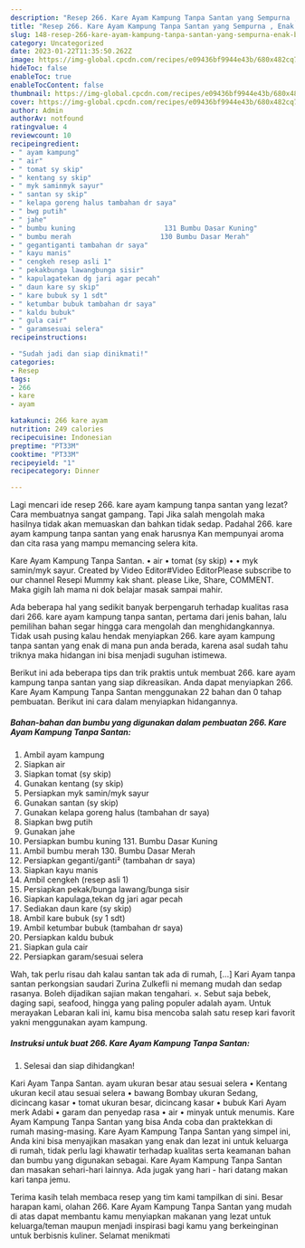 ```yaml
---
description: "Resep 266. Kare Ayam Kampung Tanpa Santan yang Sempurna , Enak Banget"
title: "Resep 266. Kare Ayam Kampung Tanpa Santan yang Sempurna , Enak Banget"
slug: 148-resep-266-kare-ayam-kampung-tanpa-santan-yang-sempurna-enak-banget
category: Uncategorized
date: 2023-01-22T11:35:50.262Z
image: https://img-global.cpcdn.com/recipes/e09436bf9944e43b/680x482cq70/266-kare-ayam-kampung-tanpa-santan-foto-resep-utama.jpg
hideToc: false
enableToc: true
enableTocContent: false
thumbnail: https://img-global.cpcdn.com/recipes/e09436bf9944e43b/680x482cq70/266-kare-ayam-kampung-tanpa-santan-foto-resep-utama.jpg
cover: https://img-global.cpcdn.com/recipes/e09436bf9944e43b/680x482cq70/266-kare-ayam-kampung-tanpa-santan-foto-resep-utama.jpg
author: Admin
authorAv: notfound
ratingvalue: 4
reviewcount: 10
recipeingredient:
- " ayam kampung"
- " air"
- " tomat sy skip"
- " kentang sy skip"
- " myk saminmyk sayur"
- " santan sy skip"
- " kelapa goreng halus tambahan dr saya"
- " bwg putih"
- " jahe"
- " bumbu kuning                      131 Bumbu Dasar Kuning"
- " bumbu merah                      130 Bumbu Dasar Merah"
- " gegantiganti tambahan dr saya"
- " kayu manis"
- " cengkeh resep asli 1"
- " pekakbunga lawangbunga sisir"
- " kapulagatekan dg jari agar pecah"
- " daun kare sy skip"
- " kare bubuk sy 1 sdt"
- " ketumbar bubuk tambahan dr saya"
- " kaldu bubuk"
- " gula cair"
- " garamsesuai selera"
recipeinstructions:

- "Sudah jadi dan siap dinikmati!"
categories:
- Resep
tags:
- 266
- kare
- ayam

katakunci: 266 kare ayam 
nutrition: 249 calories
recipecuisine: Indonesian
preptime: "PT33M"
cooktime: "PT33M"
recipeyield: "1"
recipecategory: Dinner

---
```



Lagi mencari ide resep 266. kare ayam kampung tanpa santan yang lezat? Cara membuatnya sangat gampang. Tapi Jika salah mengolah maka hasilnya tidak akan memuaskan dan bahkan tidak sedap. Padahal 266. kare ayam kampung tanpa santan yang enak harusnya Kan mempunyai aroma dan cita rasa yang mampu memancing selera kita.


Kare Ayam Kampung Tanpa Santan. • air • tomat (sy skip) • • myk samin/myk sayur. Created by Video Editor#Video EditorPlease subscribe to our channel Resepi Mummy kak shant. please Like, Share, COMMENT. Maka gigih lah mama ni dok belajar masak sampai mahir.

Ada beberapa hal yang sedikit banyak berpengaruh terhadap kualitas rasa dari 266. kare ayam kampung tanpa santan, pertama dari jenis bahan, lalu pemilihan bahan segar hingga cara mengolah dan menghidangkannya. Tidak usah pusing kalau hendak menyiapkan 266. kare ayam kampung tanpa santan yang enak di mana pun anda berada, karena asal sudah tahu triknya maka hidangan ini bisa menjadi suguhan istimewa.


Berikut ini ada beberapa tips dan trik praktis untuk membuat 266. kare ayam kampung tanpa santan yang siap dikreasikan. Anda dapat menyiapkan 266. Kare Ayam Kampung Tanpa Santan menggunakan 22 bahan dan 0 tahap pembuatan. Berikut ini cara dalam menyiapkan hidangannya.

<!--inarticleads1-->

##### Bahan-bahan dan bumbu yang digunakan dalam pembuatan 266. Kare Ayam Kampung Tanpa Santan:

1. Ambil  ayam kampung
1. Siapkan  air
1. Siapkan  tomat (sy skip)
1. Gunakan  kentang (sy skip)
1. Persiapkan  myk samin/myk sayur
1. Gunakan  santan (sy skip)
1. Gunakan  kelapa goreng halus (tambahan dr saya)
1. Siapkan  bwg putih
1. Gunakan  jahe
1. Persiapkan  bumbu kuning                      131. Bumbu Dasar Kuning
1. Ambil  bumbu merah                      130. Bumbu Dasar Merah
1. Persiapkan  geganti/ganti² (tambahan dr saya)
1. Siapkan  kayu manis
1. Ambil  cengkeh (resep asli 1)
1. Persiapkan  pekak/bunga lawang/bunga sisir
1. Siapkan  kapulaga,tekan dg jari agar pecah
1. Sediakan  daun kare (sy skip)
1. Ambil  kare bubuk (sy 1 sdt)
1. Ambil  ketumbar bubuk (tambahan dr saya)
1. Persiapkan  kaldu bubuk
1. Siapkan  gula cair
1. Persiapkan  garam/sesuai selera


Wah, tak perlu risau dah kalau santan tak ada di rumah, […] Kari Ayam tanpa santan perkongsian saudari Zurina Zulkefli ni memang mudah dan sedap rasanya. Boleh dijadikan sajian makan tengahari. ×. Sebut saja bebek, daging sapi, seafood, hingga yang paling populer adalah ayam. Untuk merayakan Lebaran kali ini, kamu bisa mencoba salah satu resep kari favorit yakni menggunakan ayam kampung. 

<!--inarticleads2-->

##### Instruksi untuk buat 266. Kare Ayam Kampung Tanpa Santan:


1. Selesai dan siap dihidangkan!

Kari Ayam Tanpa Santan. ayam ukuran besar atau sesuai selera • Kentang ukuran kecil atau sesuai selera • bawang Bombay ukuran Sedang, dicincang kasar • tomat ukuran besar, dicincang kasar • bubuk Kari Ayam merk Adabi • garam dan penyedap rasa • air • minyak untuk menumis. Kare Ayam Kampung Tanpa Santan yang bisa Anda coba dan praktekkan di rumah masing-masing. Kare Ayam Kampung Tanpa Santan yang simpel ini, Anda kini bisa menyajikan masakan yang enak dan lezat ini untuk keluarga di rumah, tidak perlu lagi khawatir terhadap kualitas serta keamanan bahan dan bumbu yang digunakan sebagai. Kare Ayam Kampung Tanpa Santan dan masakan sehari-hari lainnya. Ada jugak yang hari - hari datang makan kari tanpa jemu. 

Terima kasih telah membaca resep yang tim kami tampilkan di sini. Besar harapan kami, olahan 266. Kare Ayam Kampung Tanpa Santan yang mudah di atas dapat membantu kamu menyiapkan makanan yang lezat untuk keluarga/teman maupun menjadi inspirasi bagi kamu yang berkeinginan untuk berbisnis kuliner. Selamat menikmati
